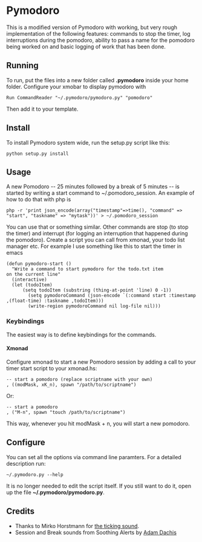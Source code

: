 # Pymodoro

This is a modified version of Pymodoro with working, but very rough implementation of the following features:
commands to stop the timer, log interruptions during the pomodoro, ability to pass a name for the pomodoro being worked on and
basic logging of work that has been done.

## Running

To run, put the files into a new folder called **.pymodoro** inside your home folder. Configure your xmobar to display pymodoro with

    Run CommandReader "~/.pymodoro/pymodoro.py" "pomodoro"

Then add it to your template.

## Install

To install Pymodoro system wide, run the setup.py script like this:

    python setup.py install

## Usage

A new Pomodoro -- 25 minutes followed by a break of 5 minutes -- is started by writing a start command to ~/.pomodoro_session.
An example of how to do that with php is

    php -r 'print json_encode(array("timestamp"=>time(), "command" => "start", "taskname" => "mytask"))' > ~/.pomodoro_session

You can use that or something similar. Other commands are stop (to stop the timer) and interrupt (for logging an
interruption that happened during the pomodoro). Create a script you can call from xmonad, your todo list manager
etc. For example I use something like this to start the timer in emacs

    (defun pymodoro-start ()
      "Write a command to start pymodoro for the todo.txt item
    on the current line"
      (interactive)
      (let (todoItem)
          (setq todoItem (substring (thing-at-point 'line) 0 -1))
            (setq pymodoroCommand (json-encode `(:command start :timestamp ,(float-time) :taskname ,todoItem)))
            (write-region pymodoroCommand nil log-file nil)))



### Keybindings

The easiest way is to define keybindings for the commands.

#### Xmonad

Configure xmonad to start a new Pomodoro session by adding a call to your timer start script to your xmonad.hs:

    -- start a pomodoro (replace scriptname with your own)
    , ((modMask, xK_n), spawn "/path/to/scriptname")

Or:

    -- start a pomodoro
    , ("M-n", spawn "touch /path/to/scriptname")

This way, whenever you hit modMask + n, you will start a new pomodoro.

## Configure

You can set all the options via command line paramters. For a detailed description run:

    ~/.pymodoro.py --help

It is no longer needed to edit the script itself. If you still want to do it, open up the file **~/.pymodoro/pymodoro.py**.

## Credits

* Thanks to Mirko Horstmann for [the ticking sound](http://www.freesound.org/people/m1rk0/sounds/50070/).
* Session and Break sounds from Soothing Alerts by [Adam Dachis](http://adachis.kinja.com)
